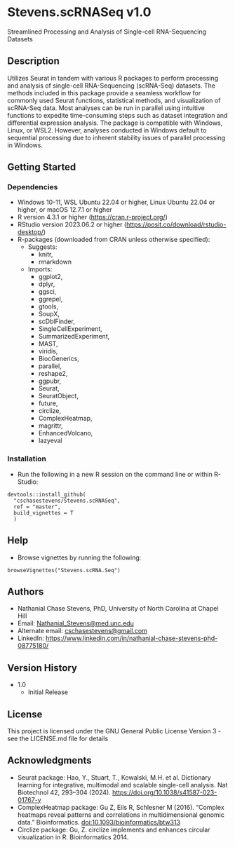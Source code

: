 # Stevens.scRNASeq v1.0

Streamlined Processing and Analysis of Single-cell RNA-Sequencing Datasets

## Description

Utilizes Seurat in tandem with various R packages to perform processing and analysis of single-cell RNA-Sequencing (scRNA-Seq) datasets.    The methods included in this package provide a seamless workflow for commonly used Seurat functions, statistical methods, and visualization of scRNA-Seq data.    Most analyses can be run in parallel using intuitive functions to expedite time-consuming steps such as dataset integration and differential expression analysis.    The package is compatible with Windows, Linux, or WSL2. However, analyses conducted in Windows default to sequential processing due to inherent stability issues of parallel processing in Windows.

## Getting Started

### Dependencies
* Windows 10-11, WSL Ubuntu 22.04 or higher, Linux Ubuntu 22.04 or higher, or macOS 12.7.1 or higher
* R version 4.3.1 or higher (https://cran.r-project.org/)
* RStudio version 2023.06.2 or higher (https://posit.co/download/rstudio-desktop/)
* R-packages (downloaded from CRAN unless otherwise specified):
    * Suggests: 
        * knitr,
        * rmarkdown
    * Imports: 
        * ggplot2,
        * dplyr,
        * ggsci,
        * ggrepel,
        * gtools,
        * SoupX,
        * scDblFinder,
        * SingleCellExperiment,
        * SummarizedExperiment,
        * MAST,
        * viridis,
        * BiocGenerics,
        * parallel,
        * reshape2,
        * ggpubr,
        * Seurat,
        * SeuratObject,
        * future,
        * circlize,
        * ComplexHeatmap,
        * magrittr,
        * EnhancedVolcano,
        * lazyeval

### Installation
* Run the following in a new R session on the command line or within R-Studio:

```
devtools::install_github(
  "cschasestevens/Stevens.scRNASeq", 
  ref = "master", 
  build_vignettes = T
  )
```

## Help
* Browse vignettes by running the following:

```
browseVignettes("Stevens.scRNA.Seq")
```

## Authors

* Nathanial Chase Stevens, PhD, University of North Carolina at Chapel Hill
* Email: Nathanial_Stevens@med.unc.edu
* Alternate email: cschasestevens@gmail.com
* LinkedIn: https://www.linkedin.com/in/nathanial-chase-stevens-phd-08775180/

## Version History
* 1.0
    * Initial Release

## License

This project is licensed under the GNU General Public License Version 3 - see the LICENSE.md file for details

## Acknowledgments

* Seurat package: Hao, Y., Stuart, T., Kowalski, M.H. et al. Dictionary learning for integrative, multimodal and scalable single-cell analysis. Nat Biotechnol 42, 293–304 (2024). https://doi.org/10.1038/s41587-023-01767-y
* ComplexHeatmap package: Gu Z, Eils R, Schlesner M (2016). “Complex heatmaps reveal patterns and correlations in multidimensional genomic data.” Bioinformatics. <doi:10.1093/bioinformatics/btw313>
* Circlize package: Gu, Z. circlize implements and enhances circular visualization in R. Bioinformatics 2014.
